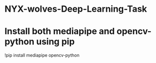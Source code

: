 # NYX-wolves-Deep-Learning-Task

# Install both mediapipe and opencv-python using pip
!pip install mediapipe opencv-python
